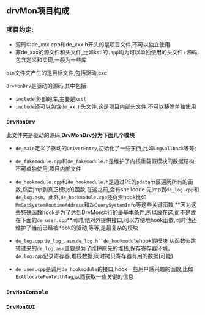 ## drvMon项目构成

### **项目约定**:

- 源码中de_xxx.cpp和de_xxx.h开头的是项目文件,不可以独立使用
- 非de_xxx的源文件和头文件,比如kstl的`.hpp`均为可以单独使用的头文件+源码,包含定义和实现,一般为一些库

`bin`文件夹产生的是目标文件,包括驱动,exe

`DrvMonDrv`是驱动的源码,其中包括

- `include` 外部的库,主要是`kstl`
- `include`还可以包含`de_xx.h`头文件,这是项目内部头文件,不可以移除单独使用

### `DrvMonDrv`

此文件夹是驱动的源码,**DrvMonDrv分为下面几个模块**

- `de_main`定义了驱动的`DriverEntry`,初始化了一些东西,比如`ImgCallback`等等;

- `de_fakemodule.cpp`和`de_fakemodule.h`是维护了内核重载假模块的数据结构,不可单独使用,项目内部文件

- `de_hookmodule.cpp`和`de_hookmodule.h`是通过PE的`pdata`节区遍历所有的函数,然后jmp到真正模块的函数,在这之前,会有shellcode 先jmp到`de_log.cpp`和`de_log.asm`。此外,`de_hookmodule.cpp`还负责hook比如`MmGetSystemRoutineAddress`和`ZwQuerySystemInfo`等这些关键函数,**因为这些特殊函数hook是为了达到DrvMon运行的最基本条件,所以放在这,而不是放在下面的`de_user.cpp`**同时,他对外提供接口,可以方便地hook函数,同时他还维护了当前已经被hook的驱动,等等,是最复杂的模块

- `de_log.cpp` `de_log_.asm`,`de_log.h``de_hookmodule`hook假模块 从函数头跳转过来的`de_log.asm`主要是为了维护原先的堆栈,保存寄存器环境，`de_log.cpp`记录寄存器,堆栈数据,同时拷贝寄存器有用的数据(可能)
- `de_user.cpp`是调用`de_hookmodule`的接口,hook一些用户感兴趣的函数,比如`ExAllocatePoolWithTag`,从而获取一些关键的信息

### `DrvMonConsole`

### `DrvMonGUI`







